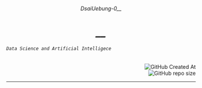 ######  <p align="center"> DsaiUebung-0__ </p>

# <div align="center" color="red"> ***__*** </div>
###### <div align="left"> *`Data Science and Artificial Intelligece`* </div>
<div align="right">
  
![GitHub Created At](https://img.shields.io/github/created-at/IxI-Enki/DsaiUebung-000?style=plastic&labelColor=%23051&color=white)  
![GitHub repo size](https://img.shields.io/github/repo-size/IxI-Enki/DsaiUebung-000?style=plastic&labelColor=142&color=white)  

</div>

---

